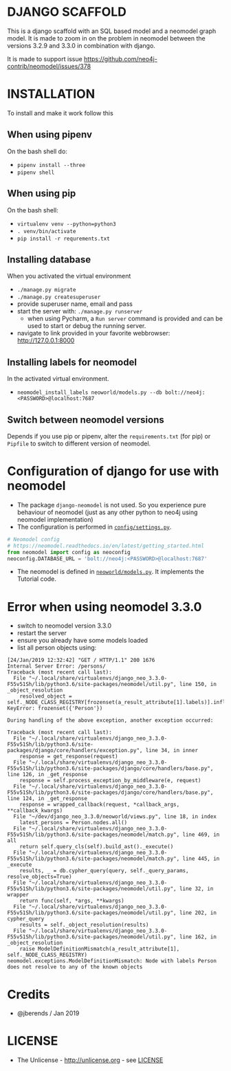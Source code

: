 # DJANGO SCAFFOLD

This is a django scaffold with an SQL based model and a neomodel graph model.
It is made to zoom in on the problem in neomodel between the versions 3.2.9 and 3.3.0 in combination with django.

It is made to support issue https://github.com/neo4j-contrib/neomodel/issues/378

# INSTALLATION

To install and make it work follow this

## When using pipenv 
On the bash shell do:

 * `pipenv install --three`
 * `pipenv shell`
 
## When using pip
On the bash shell: 

 * `virtualenv venv --python=python3`
 * `. venv/bin/activate`
 * `pip install -r requrements.txt`
 
## Installing database
When you activated the virtual environment

 * `./manage.py migrate`
 * `./manage.py createsuperuser`
 * provide superuser name, email and pass
 * start the server with: `./manage.py runserver`
   * when using Pycharm, a `Run server` command is provided and can be used to start or debug the running server.
 * navigate to link provided in your favorite webbrowser: http://127.0.0.1:8000

## Installing labels for neomodel
In the activated virtual environment.

 * `neomodel_install_labels neoworld/models.py --db bolt://neo4j:<PASSWORD>@localhost:7687`

## Switch between neomodel versions
Depends if you use pip or pipenv, alter the `requirements.txt` (for pip) or `Pipfile` to switch to different version of neomodel. 

# Configuration of django for use with neomodel
* The package `django-neomodel` is not used. So you experience pure behaviour of neomodel (just as any other python to neo4j using neomodel implementation)
* The configuration is performed in [`config/settings.py`](config/settings.py#L85).

```python
# Neomodel config
# https://neomodel.readthedocs.io/en/latest/getting_started.html
from neomodel import config as neoconfig
neoconfig.DATABASE_URL = 'bolt://neo4j:<PASSWORD>@localhost:7687'

```

* The neomodel is defined in [`neoworld/models.py`](neoworld/models.py). It implements the Tutorial code.

# Error when using neomodel 3.3.0

 * switch to neomodel version 3.3.0
 * restart the server
 * ensure you already have some models loaded
 * list all person objects using:  

```
[24/Jan/2019 12:32:42] "GET / HTTP/1.1" 200 1676
Internal Server Error: /persons/
Traceback (most recent call last):
  File "~/.local/share/virtualenvs/django_neo_3.3.0-F55v51Sh/lib/python3.6/site-packages/neomodel/util.py", line 150, in _object_resolution
    resolved_object = self._NODE_CLASS_REGISTRY[frozenset(a_result_attribute[1].labels)].inflate(
KeyError: frozenset({'Person'})

During handling of the above exception, another exception occurred:

Traceback (most recent call last):
  File "~/.local/share/virtualenvs/django_neo_3.3.0-F55v51Sh/lib/python3.6/site-packages/django/core/handlers/exception.py", line 34, in inner
    response = get_response(request)
  File "~/.local/share/virtualenvs/django_neo_3.3.0-F55v51Sh/lib/python3.6/site-packages/django/core/handlers/base.py", line 126, in _get_response
    response = self.process_exception_by_middleware(e, request)
  File "~/.local/share/virtualenvs/django_neo_3.3.0-F55v51Sh/lib/python3.6/site-packages/django/core/handlers/base.py", line 124, in _get_response
    response = wrapped_callback(request, *callback_args, **callback_kwargs)
  File "~/dev/django_neo_3.3.0/neoworld/views.py", line 18, in index
    latest_persons = Person.nodes.all()
  File "~/.local/share/virtualenvs/django_neo_3.3.0-F55v51Sh/lib/python3.6/site-packages/neomodel/match.py", line 469, in all
    return self.query_cls(self).build_ast()._execute()
  File "~/.local/share/virtualenvs/django_neo_3.3.0-F55v51Sh/lib/python3.6/site-packages/neomodel/match.py", line 445, in _execute
    results, _ = db.cypher_query(query, self._query_params, resolve_objects=True)
  File "~/.local/share/virtualenvs/django_neo_3.3.0-F55v51Sh/lib/python3.6/site-packages/neomodel/util.py", line 32, in wrapper
    return func(self, *args, **kwargs)
  File "~/.local/share/virtualenvs/django_neo_3.3.0-F55v51Sh/lib/python3.6/site-packages/neomodel/util.py", line 202, in cypher_query
    results = self._object_resolution(results)
  File "~/.local/share/virtualenvs/django_neo_3.3.0-F55v51Sh/lib/python3.6/site-packages/neomodel/util.py", line 162, in _object_resolution
    raise ModelDefinitionMismatch(a_result_attribute[1], self._NODE_CLASS_REGISTRY)
neomodel.exceptions.ModelDefinitionMismatch: Node with labels Person does not resolve to any of the known objects

```

# Credits

* @jberends / Jan 2019

# LICENSE

* The Unlicense - http://unlicense.org - see [LICENSE](LICENSE)
